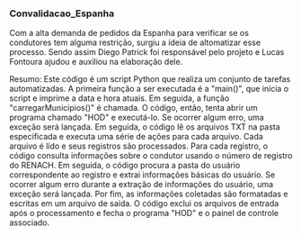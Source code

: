 ### Convalidacao_Espanha

Com a alta demanda de pedidos da Espanha para verificar se os condutores tem alguma restrição, surgiu a ideia de altomatizar esse processo. Sendo assim Diego Patrick foi responsável pelo projeto e Lucas Fontoura ajudou e auxiliou na elaboração dele.

Resumo:
  Este código é um script Python que realiza um conjunto de tarefas automatizadas.
  A primeira função a ser executada é a "main()", que inicia o script e imprime a data e hora atuais. Em seguida, a função "carregarMunicipios()" é chamada.
  O código, então, tenta abrir um programa chamado "HOD" e executá-lo. Se ocorrer algum erro, uma exceção será lançada.
  Em seguida, o código lê os arquivos TXT na pasta especificada e executa uma série de ações para cada arquivo. Cada arquivo é lido e seus registros são processados. Para cada registro, o código consulta informações sobre o condutor usando o número de registro do RENACH.
  Em seguida, o código procura a pasta do usuário correspondente ao registro e extrai informações básicas do usuário. Se ocorrer algum erro durante a extração de informações do usuário, uma exceção será lançada.
  Por fim, as informações coletadas são formatadas e escritas em um arquivo de saída. O código exclui os arquivos de entrada após o processamento e fecha o programa "HOD" e o painel de controle associado.
